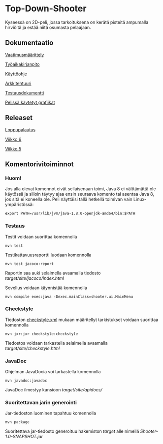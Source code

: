 # Top-Down-Shooter
Kyseessä on 2D-peli, jossa tarkoituksena on kerätä pisteitä ampumalla hirviöitä ja estää niitä osumasta pelaajaan.

## Dokumentaatio

[Vaatimusmäärittely](https://github.com/chipfrog/ot-harjoitustyo/blob/master/shooter/dokumentaatio/vaatimusmaarittely.md)

[Työaikakirjanpito](https://github.com/chipfrog/ot-harjoitustyo/blob/master/shooter/dokumentaatio/tyoaikakirjanpito.md)

[Käyttöohje](https://github.com/chipfrog/ot-harjoitustyo/blob/master/shooter/dokumentaatio/kayttoohje.md)

[Arkkitehtuuri](https://github.com/chipfrog/ot-harjoitustyo/blob/master/shooter/dokumentaatio/arkkitehtuuri.md)

[Testausdokumentti](https://github.com/chipfrog/ot-harjoitustyo/blob/master/shooter/dokumentaatio/testidokumentti.md)

[Pelissä käytetyt grafiikat](https://github.com/chipfrog/ot-harjoitustyo/blob/master/shooter/dokumentaatio/KaytetytGrafiikat.md)

## Releaset
[Loppupalautus](https://github.com/chipfrog/ot-harjoitustyo/releases/tag/viikko7)

[Viikko 6](https://github.com/chipfrog/ot-harjoitustyo/releases/tag/viikko6)

[Viikko 5](https://github.com/chipfrog/ot-harjoitustyo/releases/tag/viikko5)

## Komentorivitoiminnot

### Huom!
Jos alla olevat komennot eivät sellaisenaan toimi, Java 8 ei välttämättä ole käytössä ja silloin täytyy ajaa ensin seuraava komento tai asentaa Java 8, jos sitä ei koneella ole. Peli näyttäisi tällä hetkellä toimivan vain Linux-ympäristössä:
```
export PATH=/usr/lib/jvm/java-1.8.0-openjdk-amd64/bin:$PATH
```

### Testaus
Testit voidaan suorittaa komennolla
```
mvn test
```
Testikattavuusraportti luodaan komennolla
```
mvn test jacoco:report
```
Raportin saa auki selaimella avaamalla tiedosto _target/site/jacoco/index.html_

Sovellus voidaan käynnistää komennolla
```
mvn compile exec:java -Dexec.mainClass=shooter.ui.MainMenu
```
### Checkstyle
Tiedoston [checkstyle.xml](https://github.com/chipfrog/ot-harjoitustyo/blob/master/shooter/checkstyle.xml)
mukaan määritellyt tarkistukset voidaan suorittaa komennolla
```
mvn jxr:jxr checkstyle:checkstyle
```
Tiedostoa voidaan tarkastella selaimella avaamalla _target/site/checkstyle.html_
### JavaDoc
Ohjelman JavaDocia voi tarkastella komennolla
```
mvn javadoc:javadoc
```
JavaDoc ilmestyy kansioon _target/site/apidocs/_

### Suoritettavan jarin generointi
Jar-tiedoston luominen tapahtuu komennolla
```
mvn package
```
Suoritettava jar-tiedosto generoituu hakemiston _target_ alle nimellä _Shooter-1.0-SNAPSHOT.jar_
